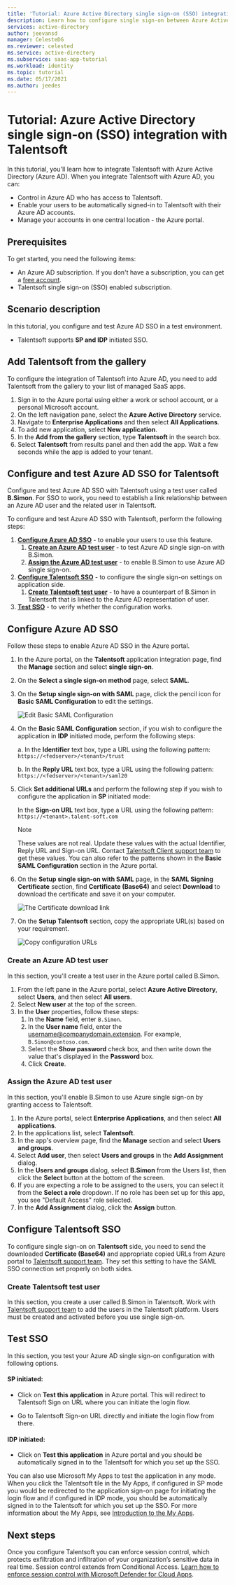 ```yaml
---
title: 'Tutorial: Azure Active Directory single sign-on (SSO) integration with Talentsoft | Microsoft Docs'
description: Learn how to configure single sign-on between Azure Active Directory and Talentsoft.
services: active-directory
author: jeevansd
manager: CelesteDG
ms.reviewer: celested
ms.service: active-directory
ms.subservice: saas-app-tutorial
ms.workload: identity
ms.topic: tutorial
ms.date: 05/17/2021
ms.author: jeedes
---
```


# Tutorial: Azure Active Directory single sign-on (SSO) integration with Talentsoft

In this tutorial, you'll learn how to integrate Talentsoft with Azure Active Directory (Azure AD). When you integrate Talentsoft with Azure AD, you can:

* Control in Azure AD who has access to Talentsoft.
* Enable your users to be automatically signed-in to Talentsoft with their Azure AD accounts.
* Manage your accounts in one central location - the Azure portal.

## Prerequisites

To get started, you need the following items:

* An Azure AD subscription. If you don't have a subscription, you can get a [free account](https://azure.microsoft.com/free/).
* Talentsoft single sign-on (SSO) enabled subscription.

## Scenario description

In this tutorial, you configure and test Azure AD SSO in a test environment.

* Talentsoft supports **SP and IDP** initiated SSO.

## Add Talentsoft from the gallery

To configure the integration of Talentsoft into Azure AD, you need to add Talentsoft from the gallery to your list of managed SaaS apps.

1. Sign in to the Azure portal using either a work or school account, or a personal Microsoft account.
1. On the left navigation pane, select the **Azure Active Directory** service.
1. Navigate to **Enterprise Applications** and then select **All Applications**.
1. To add new application, select **New application**.
1. In the **Add from the gallery** section, type **Talentsoft** in the search box.
1. Select **Talentsoft** from results panel and then add the app. Wait a few seconds while the app is added to your tenant.

## Configure and test Azure AD SSO for Talentsoft

Configure and test Azure AD SSO with Talentsoft using a test user called **B.Simon**. For SSO to work, you need to establish a link relationship between an Azure AD user and the related user in Talentsoft.

To configure and test Azure AD SSO with Talentsoft, perform the following steps:

1. **[Configure Azure AD SSO](#configure-azure-ad-sso)** - to enable your users to use this feature.
    1. **[Create an Azure AD test user](#create-an-azure-ad-test-user)** - to test Azure AD single sign-on with B.Simon.
    1. **[Assign the Azure AD test user](#assign-the-azure-ad-test-user)** - to enable B.Simon to use Azure AD single sign-on.
1. **[Configure Talentsoft SSO](#configure-talentsoft-sso)** - to configure the single sign-on settings on application side.
    1. **[Create Talentsoft test user](#create-talentsoft-test-user)** - to have a counterpart of B.Simon in Talentsoft that is linked to the Azure AD representation of user.
1. **[Test SSO](#test-sso)** - to verify whether the configuration works.

## Configure Azure AD SSO

Follow these steps to enable Azure AD SSO in the Azure portal.

1. In the Azure portal, on the **Talentsoft** application integration page, find the **Manage** section and select **single sign-on**.
1. On the **Select a single sign-on method** page, select **SAML**.
1. On the **Setup single sign-on with SAML** page, click the pencil icon for **Basic SAML Configuration** to edit the settings.

   ![Edit Basic SAML Configuration](common/edit-urls.png)

1. On the **Basic SAML Configuration** section, if you wish to configure the application in **IDP** initiated mode, perform the following steps:

    a. In the **Identifier** text box, type a URL using the following pattern:
    `https://<fedserver>/<tenant>/trust`

    b. In the **Reply URL** text box, type a URL using the following pattern:
    `https://<fedserver>/<tenant>/saml20`

1. Click **Set additional URLs** and perform the following step if you wish to configure the application in **SP** initiated mode:

    In the **Sign-on URL** text box, type a URL using the following pattern:
    `https://<tenant>.talent-soft.com`

	> [!NOTE]
	> These values are not real. Update these values with the actual Identifier, Reply URL and Sign-on URL. Contact [Talentsoft Client support team](mailto:advancedservices@talentsoft.com) to get these values. You can also refer to the patterns shown in the **Basic SAML Configuration** section in the Azure portal.

1. On the **Setup single sign-on with SAML** page, in the **SAML Signing Certificate** section,  find **Certificate (Base64)** and select **Download** to download the certificate and save it on your computer.

	![The Certificate download link](common/certificatebase64.png)

1. On the **Setup Talentsoft** section, copy the appropriate URL(s) based on your requirement.

	![Copy configuration URLs](common/copy-configuration-urls.png)

### Create an Azure AD test user

In this section, you'll create a test user in the Azure portal called B.Simon.

1. From the left pane in the Azure portal, select **Azure Active Directory**, select **Users**, and then select **All users**.
1. Select **New user** at the top of the screen.
1. In the **User** properties, follow these steps:
   1. In the **Name** field, enter `B.Simon`.  
   1. In the **User name** field, enter the username@companydomain.extension. For example, `B.Simon@contoso.com`.
   1. Select the **Show password** check box, and then write down the value that's displayed in the **Password** box.
   1. Click **Create**.

### Assign the Azure AD test user

In this section, you'll enable B.Simon to use Azure single sign-on by granting access to Talentsoft.

1. In the Azure portal, select **Enterprise Applications**, and then select **All applications**.
1. In the applications list, select **Talentsoft**.
1. In the app's overview page, find the **Manage** section and select **Users and groups**.
1. Select **Add user**, then select **Users and groups** in the **Add Assignment** dialog.
1. In the **Users and groups** dialog, select **B.Simon** from the Users list, then click the **Select** button at the bottom of the screen.
1. If you are expecting a role to be assigned to the users, you can select it from the **Select a role** dropdown. If no role has been set up for this app, you see "Default Access" role selected.
1. In the **Add Assignment** dialog, click the **Assign** button.

## Configure Talentsoft SSO

To configure single sign-on on **Talentsoft** side, you need to send the downloaded **Certificate (Base64)** and appropriate copied URLs from Azure portal to [Talentsoft support team](mailto:advancedservices@talentsoft.com). They set this setting to have the SAML SSO connection set properly on both sides.

### Create Talentsoft test user

In this section, you create a user called B.Simon in Talentsoft. Work with [Talentsoft support team](mailto:advancedservices@talentsoft.com) to add the users in the Talentsoft platform. Users must be created and activated before you use single sign-on.

## Test SSO

In this section, you test your Azure AD single sign-on configuration with following options. 

#### SP initiated:

* Click on **Test this application** in Azure portal. This will redirect to Talentsoft Sign on URL where you can initiate the login flow.  

* Go to Talentsoft Sign-on URL directly and initiate the login flow from there.

#### IDP initiated:

* Click on **Test this application** in Azure portal and you should be automatically signed in to the Talentsoft for which you set up the SSO. 

You can also use Microsoft My Apps to test the application in any mode. When you click the Talentsoft tile in the My Apps, if configured in SP mode you would be redirected to the application sign-on page for initiating the login flow and if configured in IDP mode, you should be automatically signed in to the Talentsoft for which you set up the SSO. For more information about the My Apps, see [Introduction to the My Apps](https://support.microsoft.com/account-billing/sign-in-and-start-apps-from-the-my-apps-portal-2f3b1bae-0e5a-4a86-a33e-876fbd2a4510).

## Next steps

Once you configure Talentsoft you can enforce session control, which protects exfiltration and infiltration of your organization’s sensitive data in real time. Session control extends from Conditional Access. [Learn how to enforce session control with Microsoft Defender for Cloud Apps](/cloud-app-security/proxy-deployment-aad).

